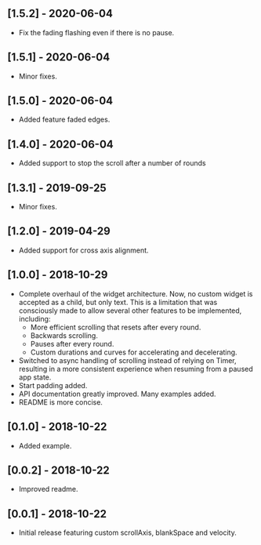 ## [1.5.2] - 2020-06-04

* Fix the fading flashing even if there is no pause.

## [1.5.1] - 2020-06-04

* Minor fixes.

## [1.5.0] - 2020-06-04

* Added feature faded edges.

## [1.4.0] - 2020-06-04

* Added support to stop the scroll after a number of rounds

## [1.3.1] - 2019-09-25

* Minor fixes.

## [1.2.0] - 2019-04-29

* Added support for cross axis alignment.

## [1.0.0] - 2018-10-29

* Complete overhaul of the widget architecture. Now, no custom widget is
  accepted as a child, but only text. This is a limitation that was consciously
  made to allow several other features to be implemented, including:
  * More efficient scrolling that resets after every round.
  * Backwards scrolling.
  * Pauses after every round.
  * Custom durations and curves for accelerating and decelerating.
* Switched to async handling of scrolling instead of relying on Timer,
  resulting in a more consistent experience when resuming from a paused app
  state.
* Start padding added.
* API documentation greatly improved. Many examples added.
* README is more concise.

## [0.1.0] - 2018-10-22

* Added example.

## [0.0.2] - 2018-10-22

* Improved readme.

## [0.0.1] - 2018-10-22

* Initial release featuring custom scrollAxis, blankSpace and velocity.
